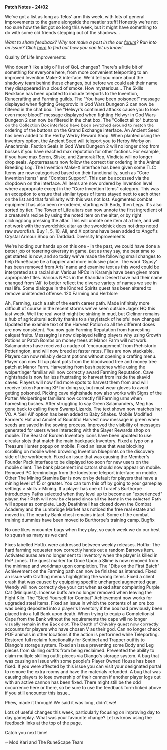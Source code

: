 __Patch Notes - 24/02__

We've got a list as long as Telos' arm this week, with lots of general improvements to the game alongside the meatier stuff! Honestly we're not too sure how the list got so long this week, but it might have something to do with some old friends stepping out of the shadows…

_Want to share feedback? Why not make a post in the our [forum](https://secure.runescape.com/m=forum/a=13/forums)? Run into an issue? Click [here](https://support.runescape.com/hc/en-gb/articles/360001355429-How-to-report-a-Bug-) to find out how you can let us know!_

Quality Of Life Improvements:

Who doesn't like a big ol' list of QoL changes? There's a little bit of something for everyone here, from more convenient teleporting to an improved Invention Make-X interface. We'd tell you more about the shadowy team behind these changes, but before we could ask their name they disappeared in a cloud of smoke. How mysterious…
The Skills Necklace has been updated to include teleports to the Invention, Runecrafting and Farming guilds.
The "You have been poisoned!" message displayed when fighting Gregorovic in God Wars Dungeon 2 can now be filtered in the chat box.
The "Helwyr's continued attacks cause you to lose even more blood!" message displayed when fighting Helwyr in God Wars Dungeon 2 can now be filtered in the chat box.
The "Collect all to" buttons on the Collection Box interface have been switched around to match the ordering of the buttons on the Grand Exchange interface.
An Ancient Seed has been added to the Herby Werby Reward Shop. When planted using the Inventory option, the Ancient Seed will teleport you to Herby Werby on Anachronia.
Faction Seals in God Wars Dungeon 2 will no longer drop from bosses if you have reached max reputation for other factions.
For example, if you have max Seren, Sliske, and Zamorak Rep, Vindicta will no longer drop seals.
Apoterrasaurs now follow the correct tier ordering in the Animal Breeding Log.
The Invention Make-X interface has been given some TLC:
Items are now categorised based on their functionality, such as "Core Invention Items" and "Combat Support". This can be accessed via the dropdown on the interface.
All items are now ordered by Invention level where appropriate except in the "Core Invention Items" category. This was an exception to ensure that similar types of items stayed next to each other on the list and that familiarity with this was not lost.
Augmented combat equipment has also been re-ordered, starting with Body, then Legs. It's also sorted by tier.
The Tower of Life altars can now unnote the first ingredient of a creature's recipe by using the noted item on the altar, or by right clicking/long pressing the altar. This will unnote one item at a time, and will not work with the swordchick altar as the swordchick does not drop noted raw swordfish.
Buy 1, 5, 10, All, and X options have been added to Angof's Crystal Armour Shop on Tarddiad.
Diversity Improvements

We're holding our hands up on this one - in the past, we could have done a better job of fostering diversity in game. But as they say, the best time to get started is now, and so today we've made the following small changes to help RuneScape be a happier and more inclusive place.
The word ‘Gypsy’ has been removed from Aris’ name and examine text as this word could be interpreted as a racial slur.
Various NPCs in Karamja have been given more appropriate titles.
Various NPCs in the Kharidian Desert have had their name changed from 'Ali' to better reflect the diverse variety of names we see in real life.
Some dialogue in the Kindred Spirits quest has been altered to remove unintended offense.
120 Farming and Herblore

Ah, Farming, such a salt of the earth career path. Made infinitely more difficult of course in the recent storms we've seen outside Jagex HQ this last week. Well the real world might be sinking in mud, but Gielinor remains a hub of agricultural activity thanks to a (hay)stack of helpful new changes!
Updated the examine text of the Harvest Potion so all the different doses are now consistent.
You now gain Farming Reputation from harvesting calquat fruits.
Messaging is now displayed telling players why using Growth Potions or Patch Bombs on money trees at Manor Farm will not work.
Salamanders have received a nudge of 'encouragement' from Prehistoric Potterington, and will now breed at faster rates.
Flies are now stackable.
Players can now reliably decant potions without opening a crafting menu.
Player can now fill up plant pots from the bloodwood tree and money tree patch at Manor Farm.
Harvesting from bush patches while using the wolpertinger familiar will now correctly award Farming Reputation.
Cave nightshade is now far less frustrating to harvest from inside the skavid caves. Players will now find more spots to harvest them from and will receive token Farming XP for doing so, but must wear gloves to avoid getting poisoned. Picking cave nightshade now also works with Signs of the Porter.
Wolpertinger familiars now correctly fill Farming urns when harvesting bushes.
After struggling to say Green Salamanders, Meg has gone back to calling them Swamp Lizards. The text shown now matches her VO.
A 'Sell All' option has been added to Baby Shakes.
Mobile
Modified Farmer's Hat and Amulet of Bountiful Harvest now message in green when seeds are saved in the sowing process.
Improved the visibility of messages generated for users when interacting with the Slayer Rewards shop on mobile.
The Beast of Burden Inventory icons have been updated to use circular slots that match the main backpack Inventory.
Fixed a typo on a Treasure Hunter popup on mobile.
Fixed an issue that was blocking scrolling on mobile when browsing Invention blueprints on the discovery side of the workbench.
Fixed an issue that was causing the Member's Founder Pack interface to be displayed too soon for new users on the mobile client.
The bank placement indicators should now appear on mobile.
Removed PC terminology from the lodestone teleport interface on mobile.
Other
The Mining Stamina Bar is now on by default for players that have a mining level of 15 or greater. You can turn this off by going to your gameplay settings > skills > Mining.
If a player has one of Turael's Burthorpe Introductory Paths selected when they level up to become an "experienced" player, their Path will now be cleared since all the items in the selected Path will appear as complete.
Lady Deathknell has closed down the Combat Academy and the Lumbridge Market has noticed the free real estate and moved in. The nearby Bank chest remains intact. Some of the combat training dummies have been moved to Burthorpe's training camp.
Bugfix

No one likes encounter bugs when they play, so each week we do our best to squash as many as we can!

Fixes labelled Hotfix were addressed between weekly releases.
Hotfix: The hard farming requester now correctly hands out a random Barrows item.
Activated auras are no longer sent to inventory when the player is killed in PvP zones.
The quest marker for Once Upon a Slime is now removed from the minimap and worldmap upon completion.
The "Dibs on the First Batch" Achievement on the Farming path can now be finished as intended.
Fixed an issue with Crafting menus highlighting the wrong items.
Fixed a client crash that was caused by equipping specific uncharged augmented gear.
Wendy will now correctly dye your cat when asked after completing Purple Cat (Miniquest).
Incense buffs are no longer removed when leaving the Fight Kiln.
The "Steel Yourself for Combat" Achievement now works for upgraded steel items.
Fixed an issue in which the contents of an ore box was being deposited into a player's Inventory if the box had previously been placed into a full Bank upon death.
When trying to equip a Completionist Cape from the Bank without the requirements the cape will no longer visually remain in the Back slot.
The Death of Chivalry quest now correctly accounts for players who have chosen V as their god.
Can no longer check POF animals in other locations if the action is performed while Teleporting.
Restored full reclaim functionality for Sentinel and Trapper outfits to Diango's storage system.
Fixed an issue preventing some Body and Leg pieces from skilling outfits from being reclaimed.
Prevented the ability to claim multiple skilling outfit pieces via Diango's storage system.
A bug that was causing an issue with some people's Player Owned House has been fixed. If you were affected by this issue you can visit your designated portal to remove the extra rooms and have the materials refunded.
A bug that was causing players to lose ownership of their cannon if another player logs out with an active cannon has been fixed. There might still be the odd occurrence here or there, so be sure to use the feedback form linked above if you still encounter this issue..

Phew, made it through! We said it was long, didn't we!

Lots of useful changes this week, particularly focusing on improving day to day gameplay. What was your favourite change? Let us know using the feedback links at the top of the page.

Catch you next time!

~ Mod Kari and The RuneScape Team
